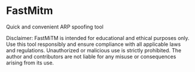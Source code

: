 # FastMitm
Quick and convenient ARP spoofing tool

Disclaimer:
FastMiTM is intended for educational and ethical purposes only. Use this tool responsibly and ensure compliance with all applicable laws and regulations. Unauthorized or malicious use is strictly prohibited. The author and contributors are not liable for any misuse or consequences arising from its use.
